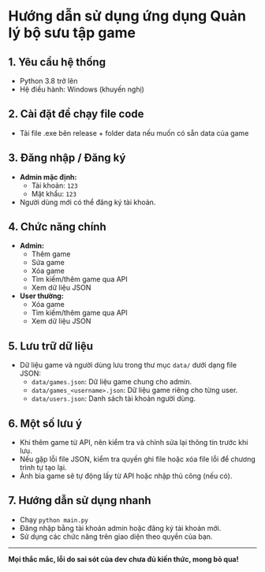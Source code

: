 # Hướng dẫn sử dụng ứng dụng Quản lý bộ sưu tập game

## 1. Yêu cầu hệ thống
- Python 3.8 trở lên
- Hệ điều hành: Windows (khuyến nghị)

## 2. Cài đặt để chạy file code
- Tải file .exe bên release + folder data nếu muốn có sẵn data của game 

## 3. Đăng nhập / Đăng ký
- **Admin mặc định:**  
  - Tài khoản: `123`  
  - Mật khẩu: `123`
- Người dùng mới có thể đăng ký tài khoản.

## 4. Chức năng chính
- **Admin:**
  - Thêm game
  - Sửa game
  - Xóa game
  - Tìm kiếm/thêm game qua API
  - Xem dữ liệu JSON
- **User thường:**
  - Xóa game
  - Tìm kiếm/thêm game qua API
  - Xem dữ liệu JSON

## 5. Lưu trữ dữ liệu
- Dữ liệu game và người dùng lưu trong thư mục `data/` dưới dạng file JSON:
  - `data/games.json`: Dữ liệu game chung cho admin.
  - `data/games_<username>.json`: Dữ liệu game riêng cho từng user.
  - `data/users.json`: Danh sách tài khoản người dùng.

## 6. Một số lưu ý
- Khi thêm game từ API, nên kiểm tra và chỉnh sửa lại thông tin trước khi lưu.
- Nếu gặp lỗi file JSON, kiểm tra quyền ghi file hoặc xóa file lỗi để chương trình tự tạo lại.
- Ảnh bìa game sẽ tự động lấy từ API hoặc nhập thủ công (nếu có).

## 7. Hướng dẫn sử dụng nhanh
- Chạy `python main.py`
- Đăng nhập bằng tài khoản admin hoặc đăng ký tài khoản mới.
- Sử dụng các chức năng trên giao diện theo quyền của bạn.

---

**Mọi thắc mắc, lỗi do sai sót của dev chưa đủ kiến thức, mong bỏ qua!**
